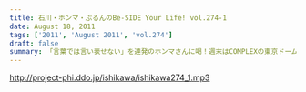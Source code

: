 ```yaml
---
title: 石川・ホンマ・ぶるんのBe-SIDE Your Life! vol.274-1
date: August 18, 2011
tags: ['2011', 'August 2011', 'vol.274']
draft: false
summary: 「言葉では言い表せない」を連発のホンマさんに喝！週末はCOMPLEXの東京ドームライブへ行った石川＆ホンマ。評価はブログで！NAMAE
---
```


http://project-phi.ddo.jp/ishikawa/ishikawa274_1.mp3